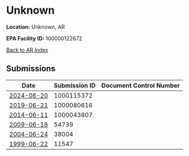 # Unknown

**Location:** Unknown, AR

**EPA Facility ID:** 100000122672

[Back to AR Index](../../index.md)

## Submissions

| Date | Submission ID | Document Control Number |
|------|--------------|-------------------------|
| [2024-06-20](submissions/1000115372.md) | 1000115372 |  |
| [2019-06-21](submissions/1000080616.md) | 1000080616 |  |
| [2014-06-11](submissions/1000043807.md) | 1000043807 |  |
| [2009-06-18](submissions/54739.md) | 54739 |  |
| [2004-06-24](submissions/38004.md) | 38004 |  |
| [1999-06-22](submissions/11547.md) | 11547 |  |
